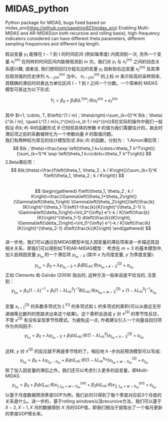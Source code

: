 # MIDAS_python
Python package for MIDAS, bugs fixed based on midas_pro(https://github.com/sapphire921/midas_pro)
Enabling Multi-MIDAS and AR-MIDAS(on both recursive and rolling basis), high-frequency indicators considered can have different theta parameters, different sampling frequencies and different lag length.


假设变量 $y_1$ 能够在 $t-1$ 到 $t$ 的时间区间 (例如每季度) 内观测到一次, 另外一个变量 $x_t^{(m)}$ 在同样的时间区间内能够观测到 $m$ 次。我们对 $y_t$ 与 $x_t^{(m)}$ 之间的动态关系感兴趣, 或者说, 我们想将回归方程左边的变量 $y_t$ 投射到右边变量 $x_t^{(m)}$ 及其滞后观测值的历史序列 $x_{t-j / m}^{(m)}$ 当中。 $x_{t-j / m}^{(m)}$ 的上标 $m$ 表示较高的采样频率, 其精确的滞后时间表达为单位区间 $t-1$ 到 $t$ 之间一个分数。一个简单的 MIDAS 模型可表达为以下形式:

$$
Y_t=\beta_0+\beta_1 B\left(L^{1 / m} ; \theta\right) x_t^{(m)}+\varepsilon_t^{(m)}
$$	
其中 $t=1, \cdots, T, B\left(L^{1 / m} ; \theta\right)=\sum_{k=0}^K B(k ; \theta) L^{k / m}, \quad L^{1 / m}x_t^{(m)}=x_{t-1 / m}^{(m)}$在实际的操作中我们一般假设 $B(k ; \theta)$ 中的函数形式 $B$ 已知但具体的参数 $\theta$ 的值为我们需要估计的，故此时滞后项之前的系数被转化为一个参数向量 $\theta$ 的取值问题。  
我们有两种较为常见的估计模型形式 $B(k ; \theta)$ 的函数，分别为：
	1.Almon滞后项：
	$$
	  B(k ; \theta)=\frac{\exp \left(\theta_1 k+\cdots+\theta_T k^T\right)}{\sum_{k=1}^K \exp \left(\theta_1 k+\cdots+\theta_T k^T\right)}
	  $$
	2.Beta滞后项：
	$$
	  B(k;\theta)=\frac{f\left(\theta_1, \theta_2 ; k / K\right)}{\sum_{k=1}^K f\left(\theta_1, \theta_2 ; k / K\right)}
	  $$ 	  
	$$
	  \begin{gathered}
	  f\left(\theta_1, \theta_2 ; k / K\right)=\frac{\Gamma\left(\theta_1+\theta_2\right)}{\Gamma\left(\theta_1\right) \Gamma\left(\theta_2\right)}\left(\frac{k}{K}\right)^{\theta_1-1}\left(1-\frac{k}{K}\right)^{\theta_2-1} \\
	  \Gamma\left(\delta_1\right)=\int_0^{\infty} e^{-k / K}\left(\frac{k}{K}\right)^{\theta_1-1} d\left(\frac{k}{K}\right), \Gamma\left(\delta_2\right)=\int_0^{\infty} e^{-k / K}\left(\frac{k}{K}\right)^{\theta_2-1} d\left(\frac{k}{K}\right)
	  \end{gathered}
	  $$ 	 
进一步地，我们可以通过在MIDAS模型中加入因变量的滞后项来进一步描述其自相关关系，即我们可以得到如下的AR-MIDAS模型：
	考虑在 $m=3$ 的基本模型中, 加入低频因变量 $y_{t_m}$ 的一个滞后项 $y_{t_m-3}$ (其中 $x$ 为月度变量, $y$ 为季度变量):
	$$
	  y_{t_m}=\beta_0+\lambda y_{t_m-3}+\beta_1 B\left(L_m ; \theta\right) x_{t_m+k-3}^{(3)}+\varepsilon_{t_m}
	  $$ 
   正如 Clements 和 Galvão (2009) 指出的, 这种方法一般来说是不恰当的, 注意到：  
	$$
	  y_{t_m}=\beta_0(1-\lambda)^{-1}+\beta_1\left(1-\lambda L_m^3\right)^{-1} B\left(L_m ; \theta\right) x_{t_m+w-3}^{(3)}+\left(1-\lambda L_m^3\right)^{-1} \varepsilon_{t_m}
	  $$ 	  
   变量 $x_{t-1}^{(3)}$ 的系数多项式为 $L^{1 / 3}$ 的多项式和 $L$ 的多项式的乘积(可以从接近无穷递缩等比数列的思路求出来这个结果)。这个乘积会造成 $y$ 对 $x^{(3)}$ 的季节性反应，不管 $x^{(3)}$ 有没有呈现季节性模式。为避免这一点, 作者建议引入一个向量自回归项作为共同因子:  
	$$
	  y_{l_m}=\beta_0+\lambda y_{t_m-3}+\beta_1 b\left(L_m ; \theta\right)\left(1-\lambda L_m^3\right) x_{t_m+n-3}^{(3)}+\varepsilon_{t_m}
	  $$ 	  
   这样, $y$ 对 $x^{(3)}$ 的反应就不再是季节性的了。相应地 $h$ -步向前预测模型可以写成:  
	$$
	  y_{t_m}=\beta_0+\lambda y_{t_m-h_m}+\beta_1 b\left(L_m ; \theta\right)\left(1-\lambda L_m^{h_m}\right) x_{t_m+w-h_m}^{(3)}+\varepsilon_{t_m}
	  $$
   除了加入因变量的滞后之外，我们还可以考虑引入更多的自变量，即Multi-MIDAS:
	$$
	  y_{t_m}=\beta_0+\beta_1 b\left(L_m ; \theta\right) x_{1 ,t_m+w-h_m}^{(m)}+\beta_2 b\left(L_m ; \theta\right) x_{2 , t_m+w-h_m}^{(m)}+\varepsilon_{t_m}
	  $$
   以基于月度数据预测季度GDP为例，我们此时只得到了每个季度对应前3个月度的关系是什么。进一步的，基于rolling windows以及recursive方法，我们可以基于 $X-2, X-1, X$ 月的数据得到 $X$ 月的GDP值，即我们相当于提取出了一个每月更新的季度GDP增长率。
